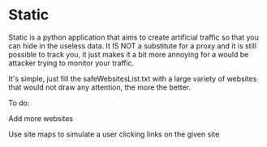 # Static
Static is a python application that aims to create artificial traffic so that you can hide in the useless data. It IS NOT a substitute for a proxy and it is still possible to track you, it just makes it a bit more annoying for a would be attacker trying to monitor your traffic.

It's simple, just fill the safeWebsitesList.txt with a large variety of websites that would not draw any attention, the more the better.

To do:

  Add more websites
  
  Use site maps to simulate a user clicking links on the given site
